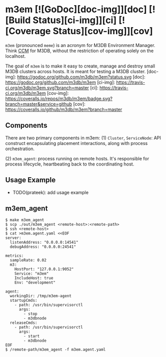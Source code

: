 m3em [![GoDoc][doc-img]][doc] [![Build Status][ci-img]][ci] [![Coverage Status][cov-img]][cov]
==============================================================================================

`m3em` (pronounced `meme`) is an acronym for M3DB Environment Manager. Think [CCM](https://github.com/pcmanus/ccm) for M3DB, without the restriction of operating solely on the localhost.

The goal of `m3em` is to make it easy to create, manage and destroy small M3DB clusters across hosts. It is meant for testing a M3DB cluster.
[doc-img]: https://godoc.org/github.com/m3db/m3em?status.svg
[doc]: https://godoc.org/github.com/m3db/m3em
[ci-img]: https://travis-ci.org/m3db/m3em.svg?branch=master
[ci]: https://travis-ci.org/m3db/m3em
[cov-img]: https://coveralls.io/repos/m3db/m3em/badge.svg?branch=master&service=github
[cov]: https://coveralls.io/github/m3db/m3em?branch=master


## Components
There are two primary components in m3em:
(1) `Cluster`, `ServiceNode`: API construct encapsulating placement interactions, along with process orchestration.

(2) `m3em_agent`: process running on remote hosts. It's responsible for process lifecycle, heartbeating back to the coordinating host.

## Usage Example
- TODO(prateek): add usage example

## m3em_agent
```
$ make m3em_agent
$ scp ./out/m3em_agent <remote-host>:<remote-path>
$ ssh <remote-host>
$ cat >m3em.agent.yaml <<EOF
server:
  listenAddress: "0.0.0.0:14541"
  debugAddress: "0.0.0.0:24541"

metrics:
  sampleRate: 0.02
  m3:
    HostPort: "127.0.0.1:9052"
    Service: "m3em"
    IncludeHost: true
    Env: "development"

agent:
  workingDir: /tmp/m3em-agent
  startupCmds:
    - path: /usr/bin/supervisorctl
      args:
        - stop
        - m3dbnode
  releaseCmds:
    - path: /usr/bin/supervisorctl
      args:
        - start
        - m3dbnode
EOF
$ /remote-path/m3em_agent -f m3em.agent.yaml
```